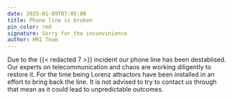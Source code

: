```yaml
---
date: 2025-01-09T07:05:00
title: Phone line is broken
pin_color: red
signature: Sorry for the inconvinience
author: HRI Team
---
```


Due to the {{< redacted 7 >}} incident our phone line has been destablised. Our
experts on telecommunication and chaos are working diligently to restore it. For
the time being Lorenz attractors have been installed in an effort to bring back the line.
It is not advised to try to contact us through that mean as it could lead to
unpredictable outcomes.
